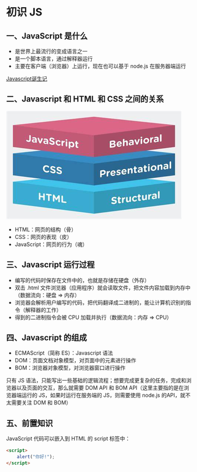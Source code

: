 # 初识 JS

## 一、JavaScript 是什么

- 是世界上最流行的变成语言之一
- 是一个脚本语言，通过解释器运行
- 主要在客户端（浏览器）上运行，现在也可以基于 node.js 在服务器端运行

[Javascript诞生记](http://www.ruanyifeng.com/blog/2011/06/birth_of_javascript.html)

## 二、Javascript 和 HTML 和 CSS 之间的关系

![关系](./pic/关系.png)

- HTML：网页的结构（骨）
- CSS：网页的表现（皮）
- JavaScript：网页的行为（魂）

## 三、Javascript 运行过程

- 编写的代码时保存在文件中的，也就是存储在硬盘（外存）
- 双击 .html 文件浏览器（应用程序）就会读取文件，把文件内容加载到内存中（数据流向：硬盘 $\Rightarrow$ 内存）
- 浏览器会解析用户编写的代码，把代码翻译成二进制的，能让计算机识别的指令（解释器的工作）
- 得到的二进制指令会被 CPU 加载并执行（数据流向：内存 $\Rightarrow$ CPU）

## 四、Javascript 的组成

- ECMAScript（简称 ES）：Javascript 语法
- DOM：页面文档对象模型，对页面中的元素进行操作
- BOM：浏览器对象模型，对浏览器窗口进行操作

只有 JS 语法，只能写出一些基础的逻辑流程；想要完成更复杂的任务，完成和浏览器以及页面的交互，那么就需要 DOM API 和 BOM API（这里主要指的是在浏览器端运行的 JS，如果时运行在服务端的 JS，则需要使用 node.js 的API，就不太需要关注 DOM 和 BOM）

## 五、前置知识

JavaScript 代码可以嵌入到 HTML 的 script 标签中：

```html
<script>
	alert("你好!");
</script>
```

